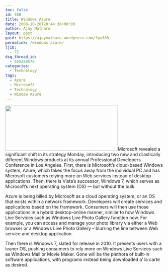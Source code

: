 ```yaml
---
toc: false
id: 380
title: Windows Azure
date: 2008-10-28T20:44:38+00:00
author: Ajay Matharu
layout: post
guid: https://ajaymatharu.wordpress.com/?p=380
permalink: /windows-azure/
ljID:
  - 72
dsq_thread_id:
  - 465388576
categories:
  - Technology
tags:
  - Azure
  - Microsoft
  - Technology
  - Window Azure
---
```

[<img class="aligncenter size-full wp-image-381" title="azure" src="https://ajaymatharu.files.wordpress.com/2008/10/azure.png" alt="" width="358" height="143" />](https://ajaymatharu.files.wordpress.com/2008/10/azure.png)Microsoft revealed a significant shift in its strategy Monday, introducing two new and drastically different Windows products at its annual Professional Developers Conference in Los Angeles. First, there is Microsoft&#8217;s cloud-based Windows system, Azure, which takes the focus away from the individual PC and has Microsoft customers relying more on Web services instead of desktop applications. Then, there is Vista&#8217;s successor, Windows 7, which serves as Microsoft&#8217;s next operating system (OS) &#8212; but without the bulk.

Azure is being billed by Microsoft as a cloud operating system, or an OS that exists within a network framework. Developers will create services and applications based on the framework. Consumers will then use those applications in a hybrid desktop-online manner, similar to how Windows Live Services such as Windows Live Photo Gallery function now. For example, you can access and manage your photo library via either a Web browser or a Windows Live Photo Gallery &#8211; blurring the line between Web service and desktop application.

Then there is Windows 7, slated for release in 2010. It presents users with a leaner OS, pushing consumers to rely more on Windows Live Services such as Windows Mail or Movie Maker. Gone will be the plethora of built-in software applications, with programs instead being downloaded a&#8217; la carte as desired.
